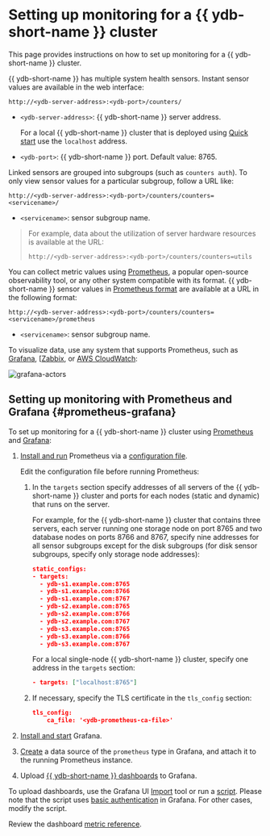 # Setting up monitoring for a {{ ydb-short-name }} cluster

This page provides instructions on how to set up monitoring for a {{ ydb-short-name }} cluster.

{{ ydb-short-name }} has multiple system health sensors. Instant sensor values are available in the web interface:

```http
http://<ydb-server-address>:<ydb-port>/counters/
```

- `<ydb-server-address>`: {{ ydb-short-name }} server address.

    For a local {{ ydb-short-name }} cluster that is deployed using [Quick start](../../quickstart.md) use the `localhost` address.

- `<ydb-port>`: {{ ydb-short-name }} port. Default value: 8765.

Linked sensors are grouped into subgroups (such as `counters auth`). To only view sensor values for a particular subgroup, follow a URL like:

```http
http://<ydb-server-address>:<ydb-port>/counters/counters=<servicename>/
```

- `<servicename>`: sensor subgroup name.

> For example, data about the utilization of server hardware resources is available at the URL:
>
> ```http
> http://<ydb-server-address>:<ydb-port>/counters/counters=utils
> ```

You can collect metric values using [Prometheus](https://prometheus.io/), a popular open-source observability tool, or any other system compatible with its format. {{ ydb-short-name }} sensor values in [Prometheus format](https://prometheus.io/docs/instrumenting/exposition_formats/) are available at a URL in the following format:

```http
http://<ydb-server-address>:<ydb-port>/counters/counters=<servicename>/prometheus
```

- `<servicename>`: sensor subgroup name.

To visualize data, use any system that supports Prometheus, such as [Grafana](https://grafana.com/), [[Zabbix](https://www.zabbix.com/), or [AWS CloudWatch](https://aws.amazon.com/cloudwatch/):

![grafana-actors](../../_assets/grafana-actors.png)

## Setting up monitoring with Prometheus and Grafana {#prometheus-grafana}

To set up monitoring for a {{ ydb-short-name }} cluster using [Prometheus](https://prometheus.io/) and [Grafana](https://grafana.com/):

1. [Install and run](https://prometheus.io/docs/prometheus/latest/getting_started/#downloading-and-running-prometheus) Prometheus via a [configuration file](https://github.com/ydb-platform/ydb/tree/main/ydb/deploy/grafana_dashboards/local_ydb_prometheus.yml).

    Edit the configuration file before running Prometheus:

    1. In the `targets` section specify addresses of all servers of the {{ ydb-short-name }} cluster and ports for each nodes (static and dynamic) that runs on the server.

        For example, for the {{ ydb-short-name }} cluster that contains three servers, each server running one storage node on port 8765 and two database nodes on ports 8766 and 8767, specify nine addresses for all sensor subgroups except for the disk subgroups (for disk sensor subgroups, specify only storage node addresses):

        ```json
        static_configs:
        - targets:
          - ydb-s1.example.com:8765
          - ydb-s1.example.com:8766
          - ydb-s1.example.com:8767
          - ydb-s2.example.com:8765
          - ydb-s2.example.com:8766
          - ydb-s2.example.com:8767
          - ydb-s3.example.com:8765
          - ydb-s3.example.com:8766
          - ydb-s3.example.com:8767
        ```

        For a local single-node {{ ydb-short-name }} cluster, specify one address in the `targets` section:

        ```json
        - targets: ["localhost:8765"]
        ```

    1. If necessary, specify the TLS certificate in the `tls_config` section:

       ```json
       tls_config:
           ca_file: '<ydb-prometheus-ca-file>'
       ```


1. [Install and start](https://grafana.com/docs/grafana/latest/getting-started/getting-started/) Grafana.

1. [Create](https://prometheus.io/docs/visualization/grafana/#creating-a-prometheus-data-source) a data source of the `prometheus` type in Grafana, and attach it to the running Prometheus instance.

1. Upload [{{ ydb-short-name }} dashboards](https://github.com/ydb-platform/ydb/tree/main/ydb/deploy/helm/ydb-prometheus/dashboards) to Grafana.

To upload dashboards, use the Grafana UI [Import](https://grafana.com/docs/grafana/latest/dashboards/export-import/#import-dashboard) tool or run a [script](https://github.com/ydb-platform/ydb/tree/main/ydb/deploy/grafana_dashboards/local_upload_dashboards.sh). Please note that the script uses [basic authentication](https://grafana.com/docs/grafana/latest/http_api/create-api-tokens-for-org/#authentication) in Grafana. For other cases, modify the script.

Review the dashboard [metric reference](../../reference/observability/metrics/grafana-dashboards.md).
